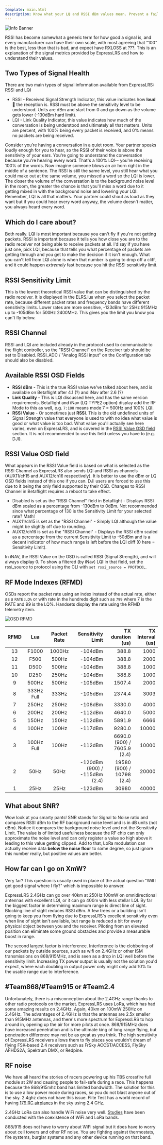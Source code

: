 ```yaml
---
template: main.html
description: Know what your LQ and RSSI dBm values mean. Prevent a failsafe by knowing when to turn back!
---
```


![Info Banner](https://github.com/ExpressLRS/ExpressLRS-Hardware/blob/master/img/information.png?raw=true)

RSSI has become somewhat a generic term for how good a signal is, and every manufacturer can have their own scale, with most agreeing that "100" is the best, less than that is bad, and expect have RXLOSS at ???. This is an explanation of the signal metrics provided by ExpressLRS and how to understand their values.

## Two Types of Signal Health

There are two main types of signal information available from ExpressLRS: RSSI and LQI

* RSSI - Received Signal Strength Indicator, this value indicates how **loud** 🎺 the reception is. RSSI must be above the sensitivity level to be understood. Units are dBm and start from 0 and go down as the volume gets lower (-130dBm hard limit).
* LQI - Link Quality Indicator, this value indicates how much of the conversation is being understood and ultimately all that matters. Units are percent, with 100% being every packet is received, and 0% means no packets are being received.

Consider you're having a conversation in a quiet room. Your partner speaks loudly enough for you to hear, so the RSSI of their voice is above the sensitivity of your ears. You're going to understand the conversation because you're hearing every word. That's a 100% LQI-- you're receiving 100% of the words. Now imagine someone blows an air horn right in the middle of a sentence. The RSSI is still the same level, you still hear what you could make out at the same volume, you missed a word so the LQI is lower. The closer the volume of the conversation is to the background noise level in the room, the greater the chance is that you'll miss a word due to it getting mixed in with the background noise and lowering your LQI. Remember, LQI is all that matters. Your partner could shout as loud as they want but if you could hear every word anyway, the volume doesn't matter, you always heard every word.

## Which do I care about?

Both really. LQI is most important because you can't fly if you're not getting packets. RSSI is important because it tells you how close you are to the radio receiver not being able to receive packets at all. I'd say if you have just one, pick LQI, because that tells you what percentage of packets are getting through and you get to make the decision if it isn't enough. What you can't tell from LQI alone is when that number is going to drop off a cliff, and it could happen *extremely* fast because you hit the RSSI sensitivity limit.

## RSSI Sensitivity Limit

This is the lowest theoretical RSSI value that can be distinguished by the radio receiver. It is displayed in the ELRS.lua when you select the packet rate, because different packet rates and frequency bands have different sensitivity limits. Lower rates are more sensitive, -123dBm for 25Hz 915MHz up to -105dBm for 500Hz 2400MHz. This gives you the limit you know you can't fly below.

## RSSI Channel

RSSI and LQI are included already in the protocol used to communicate to the flight controller, so the "RSSI Channel" on the Receiver tab should be set to Disabled. RSSI_ADC  / "Analog RSSI input" on the Configuration tab should also be disabled.

## Available RSSI OSD Fields

* **RSSI dBm** - This is the true RSSI value we've talked about here, and is available on Betaflight after 4.1 (?) and iNav after 2.6 (?)
* **Link Quality** - This is LQI discussed here, and has the same version requirements. Betaflight and iNav (LQ TYPE2 option) display add the RF Mode to this as well, e.g. `7:100` means mode 7 = 500Hz and 100% LQI.
* **RSSI Value** - Or sometimes just **RSSI**. This is the old undefined units of Signal Strength value that everyone is used to with no idea what value is good or what value is too bad. What value you'll actually see here varies, even on ExpressLRS, and is covered in the [RSSI Value OSD field](#RSSI-Value-OSD-field) section. It is not recommended to use this field unless you have to (e.g. DJI).

## RSSI Value OSD field

What appears in the RSSI Value field is based on what is selected as the RSSI Channel as ExpressLRS also sends LQI and RSSI as channels (AUX11/ch15 and AUX12/ch16 respectively). It is better to use the dBm or LQ OSD fields instead of this one if you can. DJI users are forced to use this due to it being the only field supported by their OSD. Changes to RSSI Channel in Betaflight requires a reboot to take effect.

* Disabled is set as the "RSSI Channel" field in Betaflight - Displays RSSI dBm scaled as a percentage from -130dBm to 0dBm. Not recommended since what percentage of 130 is the Sensitivity Limit for your selected rate? Math!
* AUX11/ch15 is set as the "RSSI Channel" - Simply LQI although the value might be slightly off due to rounding.
* AUX12/ch16 is set as the "RSSI Channel" - Displays the RSSI dBm scaled as a percentage from the current Sensitivity Limit to -50dBm and is a decent indicator of how much range is left before the LQI cliff (0 here = Sensitivity Limit).

In iNAV, the RSSI Value on the OSD is called RSSI (Signal Strength), and will always display 0. To show a filtered (by iNav) LQI in that field, set the rssi_source to protocol using the CLI with `set rssi_source = PROTOCOL`.

## RF Mode Indexes (RFMD)
OSDs report the packet rate using an index instead of the actual rate, either as a `RATE:LQ%` or with rate in the hundreds digit such as `799` where 7 is the RATE and 99 is the LQ%. Handsets display the rate using the RFMD telemetry item.

![OSD RFMD](https://cdn.discordapp.com/attachments/738450139693449258/886313969638334484/unknown.png)

| RFMD | Lua | Packet Rate | Sensitivity <br />Limit | TX duration <br />(us) | TX Interval <br/>(us) |
|:---:|:---:|:---:|---:|---:|---:|
| 13 | F1000 | 1000Hz | -104dBm | 388.8 | 1000 |
| 12 | F500 | 500Hz | -104dBm | 388.8 | 2000 |
| 11 | D500 | 500Hz | -104dBm | 388.8 | 1000 |
| 10 | D250 | 250Hz | -104dBm | 388.8 | 1000 |
| 9 | 500Hz | 500Hz | -105dBm | 1507.4 | 2000 |
| 8 | 333Hz Full | 333Hz | -105dBm | 2374.4 | 3003 |
| 7 | 250Hz | 250Hz | -108dBm | 3330.0 | 4000 |
| 6 | 200Hz | 200Hz | -112dBm | 4640.0 | 5000 |
| 5 | 150Hz | 150Hz | -112dBm | 5891.9 | 6666 |
| 4 | 100Hz | 100Hz | -117dBm | 9280.0 | 10000 |
| 3 | 100Hz Full | 100Hz | -112dBm | 6690.0 (900) /<br />7605.9 (2.4) | 10000 |
| 2 | 50Hz | 50Hz | -120dBm (900) /<br /> -115dBm (2.4) | 19580 (900) /<br /> 10798 (2.4) | 20000 |
| 1 | 25Hz | 25Hz | -123dBm | 30980 | 40000 |

## What about SNR?

Wow look at you smarty pants! SNR stands for Signal to Noise ratio and compares RSSI dBm to the RF background noise level and is in dB units (not dBm). Notice it compares the background noise level and not the Sensitivity Limit. The value is of limited usefulness because the RF chip can only approximate the noise level and can only register a value so high above it leading to this value getting clipped. Add to that, LoRa modulation can actually receive data **below the noise floor** to some degree, so just ignore this number really, but positive values are better.

## How far can I go on XmW?

Very far? This question is usually used in place of the actual question "Will I get good signal where I fly?" which is impossible to answer.

ExpressLRS 2.4GHz can go over 40km at 250Hz 100mW on omnidirectional antennas with excellent LQI, or it can go 400m with less stellar LQI. By far the biggest factor in determining maximum range is direct line of sight. Blocking line of sight reduces RSSI dBm. A few trees or a building isn't going to keep you from flying due to ExpressLRS's excellent sensitivity even when line of sight isn't available, but range is reduced a bit for every physical object between you and the receiver. Piloting from an elevated position can eliminate some ground obstacles and provide a measurable boost in range.

The second largest factor is interference. Interference is the clobbering of our packets by outside sources, such as wifi on 2.4GHz or other ISM transmissions on 868/915MHz, and is seen as a drop in LQI well before the sensitivity limit. Increasing TX power output is usually not the solution you'd expect, where each doubling in output power only might only add 10% to the usable range due to interference.

## #Team868/#Team915 or #Team2.4

Unfortunately, there is a misconception about the 2.4GHz range thanks to other radio protocols on the market. ExpressLRS uses LoRa, which has had some amazing results on 2.4GHz. Again, 40km on 100mW 250Hz on 2.4GHz. The advantages of 2.4GHz is that the antennas are 2.5x smaller than 915MHz antennas, and there's more spectrum for ExpressLRS to hop around in, opening up the air for more pilots at once. 868/915MHz does have increased penetration and is the ultimate king of long range flying, but penetration difference may not be as great as you think. The high sensitivity of ExpressLRS receivers allows them to fly places you wouldn't dream of flying FSK-based 2.4 receivers such as FrSky ACCST/ACCESS, FlySky AFHDS2A, Spektrum DMX, or Redpine.

## RF noise

We have all heard the stories of racers powering up his TBS crossfire full module at 2W and causing people to fail-safe during a race. This happens because the 868/915mhz band has limited bandwidth. The solution for this is to use a low power mode during races, so you do not blast anyone out of the sky. 2.4ghz does not have this issue. Flite Test has a world record of having [179 RC airplanes](https://www.guinnessworldrecords.com/world-records/most-rc-model-aircraft-airborne-simultaneously#:~:text=The%20most%20RC%20model%20aircraft,USA%2C%20on%2016%20July%202016) in the sky using 2.4 GHz.

2.4GHz LoRa can also handle WiFi noise very well. [Studies](https://link.springer.com/article/10.1007/s11235-020-00658-w) have been conducted with the coexistence of WiFi and LoRa bands. 

868/915 does not have to worry about WiFi signal but it does have to worry about cell towers and other RF noise. You are fighting against thermostats, fire systems, burglar systems and any other device running on that band.
